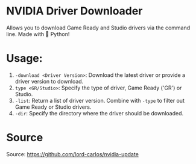 # NVIDIA Driver Downloader
Allows you to download Game Ready and Studio drivers via the command line. Made with 🐍 Python!

# Usage:
1. `-download <Driver Version>`: Download the latest driver or provide a driver version to download.
2. `type <GR/Studio>`: Specify the type of driver, Game Ready ('GR') or Studio.
3. `-list`: Return a list of driver version. Combine with `-type` to filter out Game Ready or Studio drivers.
4. `-dir`: Specify the directory where the driver should be downloaded. 

# Source
Source: https://github.com/lord-carlos/nvidia-update

